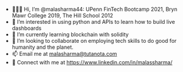 - 👩🏽‍💻 Hi, I’m @malasharma44: UPenn FinTech Bootcamp 2021, Bryn Mawr College 2019, The Hill School 2012
- 🤗 I’m interested in using python and APIs to learn how to build live dashboards
- 🌱 I’m currently learning blockchain with solidity 
- 💞️ I’m looking to collaborate on employing tech skills to do good for humanity and the planet.
- 📫 Email me at malasharma@tutanota.com 
- 🔎 Connect with me at https://www.linkedin.com/in/malassharma/


